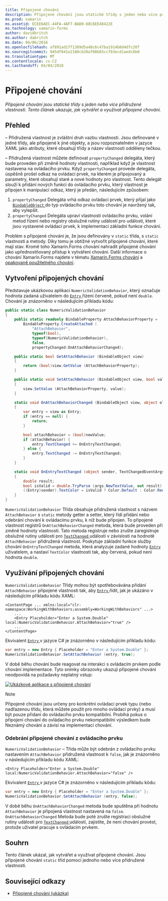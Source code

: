 ```yaml
---
title: Připojené chování
description: Připojené chování jsou statické třídy s jeden nebo více přidružené vlastnosti. Tento článek ukazuje, jak vytvářet a využívat připojené chování.
ms.prod: xamarin
ms.assetid: ECEE6AEC-44FA-4AF7-BAD0-88C6EE48422E
ms.technology: xamarin-forms
author: davidbritch
ms.author: dabritch
ms.date: 04/06/2016
ms.openlocfilehash: af891ad1ff1389d5a48c6c47ba1914b8d4dfc20f
ms.sourcegitcommit: 945df041e2180cb20af08b83cc703ecd1aedc6b0
ms.translationtype: MT
ms.contentlocale: cs-CZ
ms.lasthandoff: 04/04/2018
---
```

# <a name="attached-behaviors"></a>Připojené chování

_Připojené chování jsou statické třídy s jeden nebo více přidružené vlastnosti. Tento článek ukazuje, jak vytvářet a využívat připojené chování._

## <a name="overview"></a>Přehled

– Přidružená vlastnost je zvláštní druh vazbu vlastnosti. Jsou definované v jedné třídy, ale připojené k jiné objekty, a jsou rozpoznatelném v jazyce XAML jako atributy, které obsahují třídy a název vlastnosti odděleny tečkou.

– Přidružená vlastnost můžete definovat `propertyChanged` delegáta, který bude proveden při změně hodnoty vlastnosti, například když je vlastnost nastavena na ovládacího prvku. Když `propertyChanged` provede delegáta, úspěšně prošel odkaz na ovládací prvek, na kterém je připojovaný a parametry, které obsahují staré a nové hodnoty pro vlastnost. Tento delegát slouží k přidání nových funkcí do ovládacího prvku, který vlastnost je připojen k manipulací odkaz, který je předán, následujícím způsobem:

1. `propertyChanged` Delegáta vrhá odkaz ovládací prvek, který přijal jako [ `BindableObject` ](https://developer.xamarin.com/api/type/Xamarin.Forms.BindableObject/)do typ ovládacího prvku toto chování je navržený tak, aby vylepšit.
1. `propertyChanged` Delegáta upraví vlastnosti ovládacího prvku, volání metod řízení nebo registry obslužné rutiny událostí pro události, které jsou vystavené ovládací prvek, k implementaci základní funkce chování.

Problém s připojené chování je, že jsou definovány v `static` třída, s `static` vlastnosti a metody. Díky tomu je obtížné vytvořit připojené chování, které mají stav. Kromě toho Xamarin.Forms chování nahradit připojené chování jako upřednostňovaný přístup k vytváření chování. Další informace o chování Xamarin.Forms najdete v tématu [Xamarin.Forms chování](~/xamarin-forms/app-fundamentals/behaviors/creating.md) a [opakovaně použitelného chování](~/xamarin-forms/app-fundamentals/behaviors/reusable/index.md).

## <a name="creating-an-attached-behavior"></a>Vytvoření připojených chování

Představuje ukázkovou aplikaci `NumericValidationBehavior`, který označuje hodnota zadaná uživatelem do [ `Entry` ](https://developer.xamarin.com/api/type/Xamarin.Forms.Entry/) řízení červeně, pokud není `double`. Chování je znázorněno v následujícím příkladu kódu:

```csharp
public static class NumericValidationBehavior
{
    public static readonly BindableProperty AttachBehaviorProperty =
        BindableProperty.CreateAttached (
            "AttachBehavior",
            typeof(bool),
            typeof(NumericValidationBehavior),
            false,
            propertyChanged:OnAttachBehaviorChanged);

    public static bool GetAttachBehavior (BindableObject view)
    {
        return (bool)view.GetValue (AttachBehaviorProperty);
    }

    public static void SetAttachBehavior (BindableObject view, bool value)
    {
        view.SetValue (AttachBehaviorProperty, value);
    }

    static void OnAttachBehaviorChanged (BindableObject view, object oldValue, object newValue)
    {
        var entry = view as Entry;
        if (entry == null) {
            return;
        }

        bool attachBehavior = (bool)newValue;
        if (attachBehavior) {
            entry.TextChanged += OnEntryTextChanged;
        } else {
            entry.TextChanged -= OnEntryTextChanged;
        }
    }

    static void OnEntryTextChanged (object sender, TextChangedEventArgs args)
    {
        double result;
        bool isValid = double.TryParse (args.NewTextValue, out result);
        ((Entry)sender).TextColor = isValid ? Color.Default : Color.Red;
    }
}
```

`NumericValidationBehavior` Třída obsahuje přidružená vlastnost s názvem `AttachBehavior` s `static` metody getter a setter, který řídí přidání nebo odebrání chování k ovládacímu prvku, k níž bude připojen. To připojené vlastnost registrů `OnAttachBehaviorChanged` metoda, která bude proveden při změně hodnoty vlastnosti. Tato metoda registruje nebo zrušte zaregistruje obslužné rutiny události pro [ `TextChanged` ](https://developer.xamarin.com/api/event/Xamarin.Forms.Entry.TextChanged/) události v závislosti na hodnotě `AttachBehavior` přidružená vlastnost. Poskytuje základní funkce služby chování `OnEntryTextChanged` metoda, která analyzuje zadané hodnoty [ `Entry` ](https://developer.xamarin.com/api/type/Xamarin.Forms.Entry/) uživatelem, a nastaví `TextColor` vlastnosti tak, aby červená, pokud není hodnota `double`.

## <a name="consuming-an-attached-behavior"></a>Využívání připojených chování

`NumericValidationBehavior` Třídy mohou být spotřebovávána přidání `AttachBehavior` připojené vlastnosti tak, aby [ `Entry` ](https://developer.xamarin.com/api/type/Xamarin.Forms.Entry/) řídit, jak je ukázáno v následujícím příkladu kódu XAML:

```xaml
<ContentPage ... xmlns:local="clr-namespace:WorkingWithBehaviors;assembly=WorkingWithBehaviors" ...>
    ...
    <Entry Placeholder="Enter a System.Double" local:NumericValidationBehavior.AttachBehavior="true" />
    ...
</ContentPage>
```

Ekvivalent [ `Entry` ](https://developer.xamarin.com/api/type/Xamarin.Forms.Entry/) v jazyce C# je znázorněno v následujícím příkladu kódu:

```csharp
var entry = new Entry { Placeholder = "Enter a System.Double" };
NumericValidationBehavior.SetAttachBehavior (entry, true);
```

V době běhu chování bude reagovat na interakci s ovládacím prvkem podle chování implementace. Tyto snímky obrazovky ukazují připojené chování neodpovídá na požadavky neplatný vstup:

[![](attached-images/screenshots-sml.png "Ukázkové aplikace s připojené chování")](attached-images/screenshots.png#lightbox "ukázkové aplikace s připojené chování")

> [!NOTE]
> Připojené chování jsou určeny pro konkrétní ovládací prvek typu (nebo nadřazenou třídu, která můžete použít pro mnoho ovládací prvky) a musí být pouze přidaní do ovládacího prvku kompatibilní. Probíhá pokus o připojení chování do ovládacího prvku nekompatibilní výsledkem bude Neznámý chování a závisí na implementaci chování.

### <a name="removing-an-attached-behavior-from-a-control"></a>Odebrání připojené chování z ovládacího prvku

`NumericValidationBehavior` – Třída může být odebrán z ovládacího prvku nastavením `AttachBehavior` přidružená vlastnost k `false`, jak je znázorněno v následujícím příkladu kódu XAML:

```xaml
<Entry Placeholder="Enter a System.Double" local:NumericValidationBehavior.AttachBehavior="false" />
```

Ekvivalent [ `Entry` ](https://developer.xamarin.com/api/type/Xamarin.Forms.Entry/) v jazyce C# je znázorněno v následujícím příkladu kódu:

```csharp
var entry = new Entry { Placeholder = "Enter a System.Double" };
NumericValidationBehavior.SetAttachBehavior (entry, false);
```

V době běhu `OnAttachBehaviorChanged` metoda bude spuštěna při hodnotu `AttachBehavior` je připojená vlastnost nastavená na `false`. `OnAttachBehaviorChanged` Metoda bude poté zrušte registraci obslužné rutiny události pro [ `TextChanged` ](https://developer.xamarin.com/api/event/Xamarin.Forms.Entry.TextChanged/) událostí, zajistíte, že není chování provést, protože uživatel pracuje s ovládacím prvkem.

## <a name="summary"></a>Souhrn

Tento článek ukázal, jak vytvářet a využívat připojené chování. Jsou připojené chování `static` tříd pomocí jednoho nebo více přidružené vlastnosti.


## <a name="related-links"></a>Související odkazy

- [Připojené chování (ukázka)](https://developer.xamarin.com/samples/xamarin-forms/behaviors/attachednumericvalidationbehavior/)
